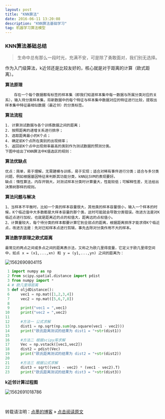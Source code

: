 ```yaml
---
layout: post
title: "KNN算法"
date: 2016-06-11 13:20:08 
description: "KNN算法基础学习"
tag: 机器学习算法模型
---
```


### KNN算法基础总结

> 生命中总有那么一段时光，充满不安，可是除了勇敢面对，我们别无选择。

作为入门级算法，k近邻还是比较友好的，核心就是对于距离的计算（欧式距离）。

**算法原理**

```
    存在一个每个数据都有标签的样本集（即我们知道样本集中每一数据与所属分类对应的关系），输入待分类样本集，将新数据中的每个特征与样本集中数据对应的特征进行比较，提取出样本集中特征最相似数据（最近邻）的分类标签。
```

**算法流程**

```
1. 计算测试数据与各个训练数据之间的距离；
2. 按照距离的递增关系进行排序；
3. 选取距离最小的K个点；
4. 确定前K个点所在类别的出现频率；
5. 返回前K个点中出现频率最高的类别作为测试数据的预测分类。
下图中给出了KNN算法中K值选区的规则：
```

**算法优缺点**

```
优点：简单，易于理解，无需建模与训练，易于实现；适合对稀有事件进行分类；适合与多分类问题，例如根据基因特征来判断其功能分类，kNN比SVM的表现要好。
缺点：惰性算法，内存开销大，对测试样本分类时计算量大，性能较低；可解释性差，无法给出决策树那样的规则。
```

**算法问题与解决**

```
1、当样本不平衡时，比如一个类的样本容量很大，其他类的样本容量很小，输入一个样本的时候，K个临近值中大多数都是大样本容量的那个类，这时可能就会导致分类错误。改进方法是对K临近点进行加权，也就是距离近的点的权值大，距离远的点权值小。 
2、计算量较大，每个待分类的样本都要计算它到全部点的距离，根据距离排序才能求得K个临近点，改进方法是：先对已知样本点进行剪辑，事先去除对分类作用不大的样本。
```

**算法数学原理之欧式距离**

```
最常见的两点之间或多点之间的距离表示法，又称之为欧几里得度量，它定义于欧几里得空间中，如点 x = (x1,...,xn) 和 y = (y1,...,yn) 之间的距离为：
```

![1562690804115](C:\Users\Administrator\AppData\Roaming\Typora\typora-user-images\1562690804115.png)

```python
 1 import numpy as np
 2 from scipy.spatial.distance import pdist
 3 from numpy import *
 4 # 欧几里得距离
 5 def oljdDistance():
 6     vec1 = np.mat([1,2,3,4])
 7     vec2 = np.mat([5,6,7,8])
 8 
 9     print("vec1 = ",vec1)
10     print("vec2 = ",vec2)
11 
12     #方法一 公式求解
13     dist1 = np.sqrt(np.sum(np.square(vec1 - vec2)))
14     print("欧氏距离测试的结果为 dist1 = "+str(dist1))
15 
16     #方法二 根据scipy库求解
17     Vec = np.vstack([vec1,vec2])
18     dist2 = pdist(Vec)
19     print("欧氏距离测试的结果为 dist2 = "+str(dist2))
20 
21     #方法三 根据公式求解
22     dist3 = sqrt((vec1 - vec2) * (vec1 - vec2).T)
23     print("欧氏距离测试的结果为 dist3 = "+str(dist3))
```

**k近邻计算过程图**

![1562691018786](C:\Users\Administrator\AppData\Roaming\Typora\typora-user-images\1562691018786.png)

<br>

转载请注明：[点墨的博客](http://tipFiger.github.io) » [点击阅读原文](http://tipFiger.github.io/2018/07/KNN算法/)

